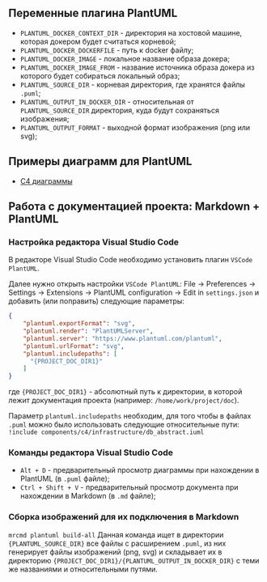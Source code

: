 ## Переменные плагина PlantUML
- `PLANTUML_DOCKER_CONTEXT_DIR` - директория на хостовой машине, которая докером будет считаться корневой;
- `PLANTUML_DOCKER_DOCKERFILE` - путь к docker файлу;
- `PLANTUML_DOCKER_IMAGE` - локальное название образа докера;
- `PLANTUML_DOCKER_IMAGE_FROM` - название источника образа докера из которого будет собираться локальный образ;
- `PLANTUML_SOURCE_DIR` - корневая директория, где хранятся файлы `.puml`;
- `PLANTUML_OUTPUT_IN_DOCKER_DIR` - относительная от `PLANTUML_SOURCE_DIR` директория,
  куда будут сохраняться изображения;
- `PLANTUML_OUTPUT_FORMAT` - выходной формат изображения (png или svg);  

## Примеры диаграмм для PlantUML
- [C4 диаграммы](https://github.com/plantuml-stdlib/C4-PlantUML/blob/master/samples/C4CoreDiagrams.md)

## Работа с документацией проекта: Markdown + PlantUML

### Настройка редактора Visual Studio Code
В редакторе Visual Studio Code необходимо установить плагин `VSCode PlantUML`.

Далее нужно открыть настройки `VSCode PlantUML`:
File -> Preferences -> Settings -> Extensions -> PlantUML configuration -> Edit in `settings.json`
и добавить (или поправить) следующие параметры:

```json
{
    "plantuml.exportFormat": "svg",
    "plantuml.render": "PlantUMLServer",
    "plantuml.server": "https://www.plantuml.com/plantuml",
    "plantuml.urlFormat": "svg",
    "plantuml.includepaths": [
      "{PROJECT_DOC_DIR1}"
    ]
}
```
где `{PROJECT_DOC_DIR1}` - абсолютный путь к директории, в которой лежит документация проекта (например: `/home/work/project/doc`).

Параметр `plantuml.includepaths` необходим, для того чтобы в файлах `.puml` можно было использовать следующие относительные пути:
`!include components/c4/infrastructure/db_abstract.iuml`

### Команды редактора Visual Studio Code
- `Alt + D` - предварительный просмотр диаграммы при нахождении в PlantUML (в `.puml` файле);
- `Ctrl + Shift + V` - предварительный просмотр документа при нахождении в Markdown (в `.md` файле);

### Сборка изображений для их подключения в Markdown
`mrcmd plantuml build-all`
Данная команда ищет в директории `{PLANTUML_SOURCE_DIR}` все файлы с расширением `.puml`,
из них генерирует файлы изображений (png, svg) и складывает их
в директорию `{PROJECT_DOC_DIR1}/{PLANTUML_OUTPUT_IN_DOCKER_DIR}` с теми же названиями и относительными путями.